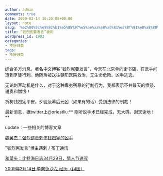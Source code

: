 ```yaml
---
author: admin
comments: true
date: 2009-02-14 10:20:08+00:00
layout: note
slug: '%e2%80%9c%e9%92%b1%e5%88%97%e5%ae%aa%e8%a6%81%e5%8f%91%e8%a8%80%e2%80%9d%e6%bc%94%e8%ae%b2%e6%97%b6%e8%a2%ab%e5%88%ba'
title: “钱烈宪要发言”被刺
wordpress_id: 1903
categories:
- 不好归类
tags:
- 不好归类
---
```


综合多方消息，著名中文博客“钱烈宪要发言”，今天在北京单向街书店，在洗手间遭到歹徒行刺。他随后被送往朝阳医院救治，无生命危险。凶手逃逸。

无论刺客动机是什么，对于这种卑劣残暴的行刺行为，我都表示不共戴天的愤怒、谴责和憎恨！

祈祷钱烈宪平安，歹徒及幕后元凶（如果有的话）受到法律的制裁！

最新消息，据twitter上@priestliu:** 刚听说手术已经完成，无大碍。谢天谢地！**

update：一些相关的博客文章

[魏英杰：强烈谴责刺伤钱烈宪的凶手](http://www.my1510.cn/article.php?cc2b3e4a5452ea44)

["钱烈宪发言"博主遇刺  / 布丁通讯](http://www.my1510.cn/article.php?30f7cddd9cbdfbf8)

[和菜头：比特海日志34月29日，情人节速写](http://www.hecaitou.net/?p=4671)

[2009年2月14日·单向街沙龙 经历（组图）](http://1984bbs.com/viewthread.php?tid=4791)

